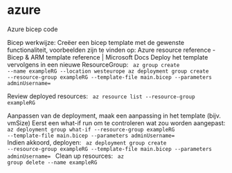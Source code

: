 # azure
Azure bicep code

Bicep werkwijze:
Creëer een bicep template met de gewenste functionaliteit, voorbeelden zijn te vinden op:
Azure resource reference - Bicep & ARM template reference | Microsoft Docs
Deploy  het template vervolgens in een nieuwe ResourceGroup:
<code>
az group create --name exampleRG --location westeurope
az deployment group create --resource-group exampleRG --template-file main.bicep --parameters adminUsername=<admin-username>
</code>

Review deployed resources:
<code>
az resource list --resource-group exampleRG
</code>

Aanpassen van de deployment, maak een aanpassing in het template (bijv. vmSize)
Eerst een what-if run om te controleren wat zou worden aangepast:
<code>
az deployment group what-if --resource-group exampleRG --template-file main.bicep --parameters adminUsername=<admin-username>
</code>
Indien akkoord, deployen:
<code>
az deployment group create --resource-group exampleRG --template-file main.bicep --parameters adminUsername=<admin-username>
</code>
Clean up resources:
<code>
az group delete --name exampleRG
</code>
